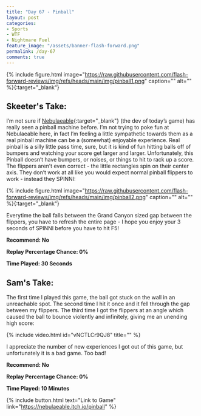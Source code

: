 ```yaml
---
title: "Day 67 - Pinball"
layout: post
categories:
- Sports
- WTF
- Nightmare Fuel
feature_image: "/assets/banner-flash-forward.png"
permalink: /day-67
comments: true
---
```


{% include figure.html image="https://raw.githubusercontent.com/flash-forward-reviews/img/refs/heads/main/img/pinball1.png" caption="" alt="" %}{:target="_blank"}

## Skeeter's Take:

I’m not sure if [Nebulaeable](https://nebulaeable.itch.io/){:target="_blank"} (the dev of today’s game) has really seen a pinball machine before. I’m not trying to poke fun at Nebulaeable here, in fact I’m feeling a little sympathetic towards them as a real pinball machine can be a (somewhat) enjoyable experience. Real pinball is a silly little pass time, sure, but it is kind of fun hitting balls off of bumpers and watching your score get larger and larger.  Unfortunately, this Pinball doesn’t have bumpers, or noises, or things to hit to rack up a score. The flippers aren’t even correct - the little rectangles spin on their center axis. They don’t work at all like you would expect normal pinball flippers to work - instead they SPINNI: 

{% include figure.html image="https://raw.githubusercontent.com/flash-forward-reviews/img/refs/heads/main/img/pinball2.png" caption="" alt="" %}{:target="_blank"}

Everytime the ball falls between the Grand Canyon sized gap between the flippers, you have to refresh the entire page - I hope you enjoy your 3 seconds of SPINNI before you have to hit F5!

**Recommend: No**

**Replay Percentage Chance: 0%**

**Time Played: 30 Seconds**

## Sam's Take:

The first time I played this game, the ball got stuck on the wall in an unreachable spot. The second time I hit it once and it fell through the gap between my flippers. The third time I got the flippers at an angle which caused the ball to bounce violently and infinitely, giving me an unending high score:

{% include video.html id="vNCTLCr9QJ8" title="" %}

I appreciate the number of new experiences I got out of this game, but unfortunately it is a bad game. Too bad!

**Recommend: No** 

**Replay Percentage Chance: 0%**

**Time Played: 10 Minutes** 

{% include button.html text="Link to Game" link="https://nebulaeable.itch.io/pinball" %}